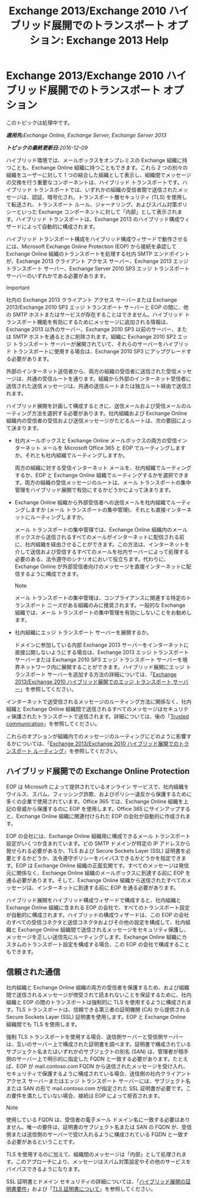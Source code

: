 ﻿---
title: 'Exchange 2013/Exchange 2010 ハイブリッド展開でのトランスポート オプション: Exchange 2013 Help'
TOCTitle: Exchange 2013/Exchange 2010 ハイブリッド展開でのトランスポート オプション
ms:assetid: 57f93b81-d153-4f0d-81f6-085130319803
ms:mtpsurl: https://technet.microsoft.com/ja-jp/library/Dn393960(v=EXCHG.150)
ms:contentKeyID: 59635065
ms.date: 01/11/2018
mtps_version: v=EXCHG.150
ms.translationtype: HT
---

# Exchange 2013/Exchange 2010 ハイブリッド展開でのトランスポート オプション

このトピックは処理中です。  

_<strong>適用先:</strong>Exchange Online, Exchange Server, Exchange Server 2013_

_<strong>トピックの最終更新日:</strong>2016-12-09_

ハイブリッド環境では、メールボックスをオンプレミスの Exchange 組織に持つことも、Exchange Online 組織に持つこともできます。これら 2 つの別々の組織をユーザーに対して 1 つの結合した組織として表示し、組織間でメッセージの交換を行う重要なコンポーネントは、ハイブリッド トランスポートです。ハイブリッド トランスポートでは、いずれかの組織の受信者間で送信されたメッセージは、認証、暗号化され、トランスポート層セキュリティ (TLS) を使用して転送され、トランスポート ルール、ジャーナリング、およびスパム対策ポリシーといった Exchange コンポーネントに対して「内部」として表示されます。ハイブリッド トランスポートは、Exchange 2013 のハイブリッド構成ウィザードによって自動的に構成されます。

ハイブリッド トランスポート構成をハイブリッド構成ウィザードで動作させるには、Microsoft Exchange Online Protection (EOP) から接続を承認して Exchange Online 組織のトランスポートを処理する社内 SMTP エンドポイントが、Exchange 2013 クライアント アクセス サーバー、Exchange 2013 エッジ トランスポート サーバー、Exchange Server 2010 SP3 エッジ トランスポート サーバーのいずれかである必要があります。


> [!IMPORTANT]
> 社内の Exchange 2013 クライアント アクセス サーバーまたは Exchange 2013/Exchange 2010 SP3 エッジ トランスポート サーバーと EOP の間に、他の SMTP ホストまたはサービスが存在することはできません。ハイブリッド トランスポート機能を有効にするためにメッセージに追加される情報は、Exchange 2013 以外のサーバー、Exchange 2010 SP3 以前のサーバー、または SMTP ホストを通るときに削除されます。組織に Exchange 2010 SP2 エッジ トランスポート サーバーが展開されていて、それらのサーバーをハイブリッド トランスポートに使用する場合は、Exchange 2010 SP3 にアップグレードする必要があります。



外部のインターネット送信者から、両方の組織の受信者に送信された受信メッセージは、共通の受信ルートを通ります。組織から外部のインターネット受信者に送信された送信メッセージは、共通の送信ルートまたは独立ルート経由で送信されます。

ハイブリッド展開を計画して構成するときに、送信メールおよび受信メールのルーティング方法を選択する必要があります。社内組織および Exchange Online 組織内の受信者の受信および送信メッセージがたどるルートは、次の要因によって決まります。

  - 社内メールボックスと Exchange Online メールボックスの両方の受信インターネット メールを Microsoft Office 365 と EOP でルーティングしますか。それとも社内組織でルーティングしますか。
    
    両方の組織に対する受信インターネット メールを、社内組織でルーティングするか、EOP と Exchange Online 組織でルーティングするかを選択できます。両方の組織の受信メッセージのルートは、メール トランスポートの集中管理をハイブリッド展開で有効にするかどうかによって決まります。

  - Exchange Online 組織から外部受信者への送信メールを社内組織でルーティングしますか (メール トランスポートの集中管理)、それとも直接インターネットにルーティングしますか。
    
    メール トランスポートの集中管理では、Exchange Online 組織内のメールボックスから送信されるすべてのメールがインターネットに配信される前に、社内組織を経由させることができます。この方法は、インターネットを介して送信および受信するすべてのメールを社内サーバーによって処理する必要のある、法令遵守のシナリオにおいて役立ちます。代わりに、Exchange Online が外部受信者向けのメッセージを直接インターネットに配信するように構成できます。
    

    > [!NOTE]
    > メール トランスポートの集中管理は、コンプライアンスに関連する特定のトランスポート ニーズがある組織のみに推奨されます。一般的な Exchange 組織では、メール トランスポートの集中管理を有効にしないことをお勧めします。



  - 社内組織にエッジ トランスポート サーバーを展開するか。
    
    ドメインに参加している内部 Exchange 2013 サーバーをインターネットに直接公開しないようにする場合は、Exchange 2013 エッジ トランスポート サーバーまたは Exchange 2010 SP3 エッジ トランスポート サーバーを境界ネットワーク内に展開することができます。ハイブリッド展開にエッジ トランスポート サーバーを追加する方法の詳細については、「[Exchange 2013/Exchange 2010 ハイブリッド展開でのエッジ トランスポート サーバー](edge-transport-servers-in-exchange-2013-exchange-2010-hybrid-deployments-exchange-2013-help.md)」を参照してください。

インターネットで送受信されるメッセージのルーティング方法に関係なく、社内組織と Exchange Online 組織間で送信されるすべてのメッセージはセキュリティ保護されたトランスポートで送信されます。詳細については、後の「[Trusted communication](transport-options-in-exchange-hybrid-deployments-exchange-2013-help.md)」を参照してください。

これらのオプションが組織内でのメッセージのルーティングにどのように影響するかについては、「[Exchange 2013/Exchange 2010 ハイブリッド展開でのトランスポート ルーティング](transport-routing-in-exchange-2013-exchange-2010-hybrid-deployments-exchange-2013-help.md)」を参照してください。

## ハイブリッド展開での Exchange Online Protection

EOP は Microsoft によって提供されているオンライン サービスで、社内組織をウイルス、スパム、フィッシング詐欺、およびポリシー違反から保護するために多くの企業で使用されています。Office 365 では、Exchange Online 組織を上記の脅威から保護するのに EOP を使用します。Office 365 にサインアップすると、Exchange Online 組織に関連付けられた EOP の会社が自動的に作成されます。

EOP の会社には、Exchange Online 組織用に構成できるメール トランスポート設定がいくつか含まれています。どの SMTP ドメインが特定の IP アドレスから発せられる必要があるか、TLS および Secure Sockets Layer (SSL) 証明書を必要とするかどうか、法令遵守ポリシーをバイパスできるかどうかを指定できます。EOP は Exchange Online 組織の正面玄関です。すべてのメッセージは発信元に関係なく、Exchange Online 組織のメールボックスに到達する前に EOP を通る必要があります。そして、Exchange Online 組織から送信されたすべてのメッセージは、インターネットに到達する前に EOP を通る必要があります。

ハイブリッド展開をハイブリッド構成ウィザードで構成すると、社内組織と Exchange Online 組織に含まれる EOP の会社で、すべてのトランスポート設定が自動的に構成されます。ハイブリッドの構成ウィザードは、この EOP の会社のすべての受信コネクタと送信コネクタおよびその他の設定を構成して、社内組織と Exchange Online 組織間で送信されるメッセージをセキュリティ保護し、メッセージを正しい送信先にルーティングします。Exchange Online 組織にカスタムのトランスポート設定を構成する場合、この EOP の会社で構成することもできます。

## 信頼された通信

社内組織と Exchange Online 組織の両方の受信者を保護するため、および組織間で送信されるメッセージが傍受されて読まれないことを保証するために、社内組織と EOP の間のトランスポートは強制的に TLS を使用するように構成されます。TLS トランスポートは、信頼できる第三者の証明機関 (CA) から提供される Secure Sockets Layer (SSL) 証明書を使用します。EOP と Exchange Online 組織間でも TLS を使用します。

強制 TLS トランスポートを使用する場合、送信側サーバーと受信側サーバーは、互いのサーバー上で構成された証明書を調べます。証明書で構成されているサブジェクト名またはいずれかのサブジェクトの別名 (SAN) は、管理者が相手側のサーバー上で明示的に指定した FQDN と一致する必要があります。たとえば、EOP が mail.contoso.com FQDN から送信されたメッセージを受け入れ、セキュリティで保護するように構成されている場合、送信側の社内クライアント アクセス サーバーまたはエッジ トランスポート サーバーには、サブジェクト名または SAN の形で mail.contoso.com が指定された SSL 証明書が必要です。この要件を満たしていない場合、接続は EOP によって拒否されます。


> [!NOTE]
> 使用している FQDN は、受信者の電子メール ドメイン名に一致する必要はありません。唯一の要件は、証明書のサブジェクト名または SAN の FQDN が、受信側または送信側のサーバーで受け入れるように構成されている FQDN と一致する必要があるということです。



TLS を使用するのに加えて、組織間のメッセージは「内部」として処理されます。このアプローチにより、メッセージはスパム対策設定やその他のサービスをバイパスできるようになります。

SSL 証明書とドメイン セキュリティの詳細については、「[ハイブリッド展開の証明書要件](certificate-requirements-for-hybrid-deployments-exchange-2013-help.md)」および「[TLS 証明書について](http://go.microsoft.com/fwlink/p/?linkid=187237)」を参照してください。

